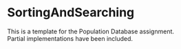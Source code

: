 # SortingAndSearching

This is a template for the Population Database assignment.  
Partial implementations have been included.
